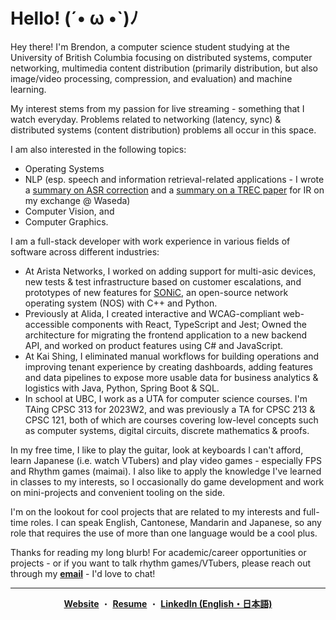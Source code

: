 <h1 color="white"> Hello! (´• ω •`)ﾉ </h1>

Hey there! I'm Brendon, a computer science student studying at the University of British Columbia focusing on distributed systems, computer networking, multimedia content distribution (primarily distribution, but also image/video processing, compression, and evaluation) and machine learning. 

My interest stems from my passion for live streaming - something that I watch everyday. Problems related to networking (latency, sync) & distributed systems (content distribution) problems all occur in this space.

I am also interested in the following topics:
* Operating Systems
* NLP (esp. speech and information retrieval-related applications - I wrote a [summary on ASR correction](https://docs.google.com/presentation/d/1iPgyrDBmj3awBQ9RytPWcZsDSxXprcXKRqxp7omErec/edit?usp=sharing) and a [summary on a TREC paper](https://docs.google.com/presentation/d/1jR_41FI9ZrhCdlEDEIohjRUwaW2J_JcsCoGeQn1oD7s/edit?usp=sharing) for IR on my exchange @ Waseda)
* Computer Vision, and
* Computer Graphics.

I am a full-stack developer with work experience in various fields of software across different industries:

* At Arista Networks, I worked on adding support for multi-asic devices, new tests & test infrastructure based on customer escalations, and prototypes of new features for [SONiC]([url](https://github.com/sonic-net/SONiC)), an open-source network operating system (NOS) with C++ and Python.
* Previously at Alida, I created interactive and WCAG-compliant web-accessible components with React, TypeScript and Jest; Owned the architecture for migrating the frontend application to a new backend API, and worked on product features using C# and JavaScript.
* At Kai Shing, I eliminated manual workflows for building operations and improving tenant experience by creating dashboards, adding features and data pipelines to expose more usable data for business analytics & logistics with Java, Python, Spring Boot & SQL.
* In school at UBC, I work as a UTA for computer science courses. I'm TAing CPSC 313 for 2023W2, and was previously a TA for CPSC 213 & CPSC 121, both of which are courses covering low-level concepts such as computer systems, digital circuits, discrete mathematics & proofs. 

In my free time, I like to play the guitar, look at keyboards I can't afford, learn Japanese (i.e. watch VTubers) and play video games - especially FPS and Rhythm games (maimai). I also like to apply the knowledge I've learned in classes to my interests, so I occasionally do game development and work on mini-projects and convenient tooling on the side.  

I'm on the lookout for cool projects that are related to my interests and full-time roles. I can speak English, Cantonese, Mandarin and Japanese, so any role that requires the use of more than one language would be a cool plus.

Thanks for reading my long blurb! For academic/career opportunities or projects - or if you want to talk rhythm games/VTubers, please reach out through my [**email**](mailto:contact@brendontsim.com) - I'd love to chat!

--------
<div align="center">
  <a target="_blank" href="https://brendontsim.com/"><b>Website</b></a>
  ・
  <a target="_blank" href="https://brendontsim.com/files/resume.pdf"><b>Resume</b></a>
  ・
  <a target="_blank" href="https://www.linkedin.com/in/brendontsim/"><b>LinkedIn (English・日本語)</b></a>
</div>
